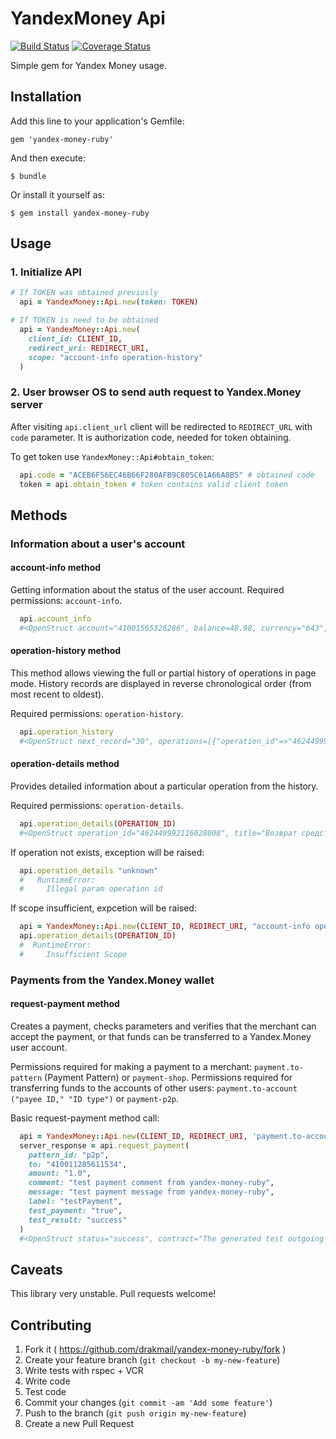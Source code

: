 # YandexMoney Api

[![Build Status](https://travis-ci.org/drakmail/yandex-money-ruby.svg)](https://travis-ci.org/drakmail/yandex-money-ruby)
[![Coverage Status](https://img.shields.io/coveralls/drakmail/yandex-money-ruby.svg)](https://coveralls.io/r/drakmail/yandex-money-ruby)

Simple gem for Yandex Money usage.

## Installation

Add this line to your application's Gemfile:

    gem 'yandex-money-ruby'

And then execute:

    $ bundle

Or install it yourself as:

    $ gem install yandex-money-ruby

## Usage

### 1. Initialize API

```ruby
# If TOKEN was obtained previosly
  api = YandexMoney::Api.new(token: TOKEN)
```

```ruby
# If TOKEN is need to be obtained
  api = YandexMoney::Api.new(
    client_id: CLIENT_ID,
    redirect_uri: REDIRECT_URI,
    scope: "account-info operation-history"
  )
```

### 2. User browser OS to send auth request to Yandex.Money server

After visiting `api.client_url` client will be redirected to `REDIRECT_URL` with `code` parameter. It is authorization code, needed for token obtaining.

To get token use `YandexMoney::Api#obtain_token`:

```ruby
  api.code = "ACEB6F56EC46B66F280AFB9C805C61A66A8B5" # obtained code
  token = api.obtain_token # token contains valid client token
```

## Methods

### Information about a user's account

#### account-info method

Getting information about the status of the user account. Required permissions: `account-info`.

```ruby
  api.account_info
  #<OpenStruct account="41001565326286", balance=48.98, currency="643", avatar={"ts"=>"2012-05-02T17:22:59.000+04:00", "url"=>"https://avatars.yandex.net/get-yamoney-profile/yamoney-profile-56809635-2/normal?1335964979000"}, account_type="personal", identified=false, account_status="named">
```

#### operation-history method

This method allows viewing the full or partial history of operations in page mode. History records are displayed in reverse chronological order (from most recent to oldest).

Required permissions: `operation-history`.

```ruby
  api.operation_history
  #<OpenStruct next_record="30", operations=[{"operation_id"=>"462449992116028008", "title"=>"Возврат средств от:", "amount"=>1.0, "direction"=>"in", "datetime"=>"2014-08-27T10:19:52Z", "status"=>"success", "type"=>"deposition"}, ..., {"pattern_id"=>"p2p", "operation_id"=>"460970888534110007", "title"=>"Перевод на счет 410011700000000", "amount"=>3.02, "direction"=>"out", "datetime"=>"2014-08-10T07:28:15Z", "status"=>"success", "type"=>"outgoing-transfer"}]>
```

#### operation-details method

Provides detailed information about a particular operation from the history.

Required permissions: `operation-details`.

```ruby
  api.operation_details(OPERATION_ID)
  #<OpenStruct operation_id="462449992116028008", title="Возврат средств от:", amount=1.0, direction="in", datetime="2014-08-27T10:19:52Z", status="success", type="deposition", details="Отмена оплаты по банковской карте Яндекс.Денег\n , 5411, , \nНомер транзакции: 423910208430140827101810\nСумма в валюте платежа: 1.00 RUB">
```

If operation not exists, exception will be raised:

```ruby
  api.operation_details "unknown"
  #   RuntimeError:
  #     Illegal param operation id
```

If scope insufficient, expcetion will be raised:

```ruby
  api = YandexMoney::Api.new(CLIENT_ID, REDIRECT_URI, "account-info operation-history", TOKEN)
  api.operation_details(OPERATION_ID)
  #  RuntimeError:
  #     Insufficient Scope
```

### Payments from the Yandex.Money wallet

#### request-payment method

Creates a payment, checks parameters and verifies that the merchant can accept the payment, or that funds can be transferred to a Yandex.Money user account.

Permissions required for making a payment to a merchant: `payment.to-pattern` (Payment Pattern) or `payment-shop`.
Permissions required for transferring funds to the accounts of other users: `payment.to-account ("payee ID," "ID type")` or `payment-p2p`.

Basic request-payment method call:

```ruby
  api = YandexMoney::Api.new(CLIENT_ID, REDIRECT_URI, 'payment.to-account("410000000000000")', TOKEN)
  server_response = api.request_payment(
    pattern_id: "p2p",
    to: "410011285611534",
    amount: "1.0",
    comment: "test payment comment from yandex-money-ruby",
    message: "test payment message from yandex-money-ruby",
    label: "testPayment",
    test_payment: "true",
    test_result: "success"
  )
  #<OpenStruct status="success", contract="The generated test outgoing money transfer to 410011285611534, amount 1.0", recipient_account_type="personal", recipient_account_status="anonymous", request_id="test-p2p", test_payment="true", contract_amount=1.0, money_source={"wallet"=>{"allowed"=>true}}, recipient_identified=false>
```

## Caveats

This library very unstable. Pull requests welcome!

## Contributing

1. Fork it ( https://github.com/drakmail/yandex-money-ruby/fork )
2. Create your feature branch (`git checkout -b my-new-feature`)
3. Write tests with rspec + VCR
4. Write code
5. Test code
6. Commit your changes (`git commit -am 'Add some feature'`)
7. Push to the branch (`git push origin my-new-feature`)
8. Create a new Pull Request
